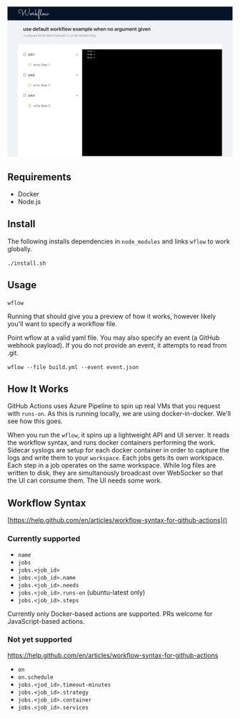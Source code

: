 ![](screenshot.png)

## Requirements

* Docker
* Node.js

## Install

The following installs dependencies in `node_modules` and links `wflow` to work globally.

`./install.sh`

## Usage

`wflow`

Running that should give you a preview of how it works, however likely you'll want to specify a workflow file.

Point wflow at a valid yaml file. You may also specify an event (a GitHub webhook payload). If you do not provide an event, it attempts to read from .git.

`wflow --file build.yml --event event.json`

## How It Works

GitHub Actions uses Azure Pipeline to spin up real VMs that you request with `runs-on`. As this is running locally, we are using docker-in-docker. We'll see how this goes.

When you run the `wflow`, it spins up a lightweight API and UI server. It reads the workflow syntax, and runs docker containers performing the work. Sidecar syslogs are setup for each docker container in order to capture the logs and write them to your `workspace`. Each jobs gets its own workspace. Each step in a job operates on the same workspace.  While log files are written to disk, they are simultanously broadcast over WebSocker so that the UI can consume them. The UI needs some work.

## Workflow Syntax

[https://help.github.com/en/articles/workflow-syntax-for-github-actions]()

### Currently supported

* `name`
* `jobs`
* `jobs.<job_id>`
* `jobs.<job_id>.name`
* `jobs.<job_id>.needs`
* `jobs.<job_id>.runs-on` (ubuntu-latest only)
* `jobs.<job_id>.steps`

Currently only Docker-based actions are supported. PRs welcome for JavaScript-based actions.


### Not yet supported
https://help.github.com/en/articles/workflow-syntax-for-github-actions

* `on`
* `on.schedule`
* `jobs.<jod_id>.timeout-minutes`
* `jobs.<job_id>.strategy`
* `jobs.<job_id>.container`
* `jobs.<job_id>.services`

